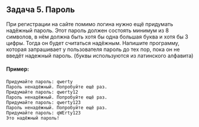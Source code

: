 ## Задача 5. Пароль
При регистрации на сайте помимо логина нужно ещё придумать надёжный пароль. Этот пароль должен состоять минимум из 8 символов, в нём должна быть хотя бы одна большая буква и хотя бы 3 цифры. Тогда он будет считаться надёжным. 
Напишите программу, которая запрашивает у пользователя пароль до тех пор, пока он не введёт надежный пароль. (буквы используются из латинского алфавита)

#### Пример:
```
Придумайте пароль: qwerty
Пароль ненадёжный. Попробуйте ещё раз.
Придумайте пароль: qwerty12
Пароль ненадёжный. Попробуйте ещё раз.
Придумайте пароль: qwerty123
Пароль ненадёжный. Попробуйте ещё раз.
Придумайте пароль: qWErty123
Это надёжный пароль!
```
